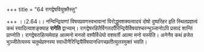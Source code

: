 +++
title = "64 रागद्वेषवियुक्तैस्तु"

+++
।।2.64।। नन्विन्द्रियाणां विषयप्रवणस्वभावानां विरोद्धुमशक्यत्वादयं दोषो
दुष्परिहर इति स्थितप्रज्ञत्वं कथं स्यादित्याशङ्क्याह **रागेति**
द्वाभ्याम्। रागद्वेषरहितैर्विगतदर्पैरिन्द्रियैर्विषयांश्चरन्भुञ्जानोऽपि
प्रसादं शान्तिं प्राप्नोति। रागद्वेषराहित्यमेवाह आत्मनो मनसो
वश्यैर्विधेयो वशवर्ती आत्मा मनो यस्येति। अनेनैव कथं व्रजेत
भुञ्जीतेत्यस्य चतुर्थप्रश्नस्य
स्वाधीनैरिन्द्रियैर्विषयानधिगच्छतीत्युत्तरमुक्तं भवति।  
